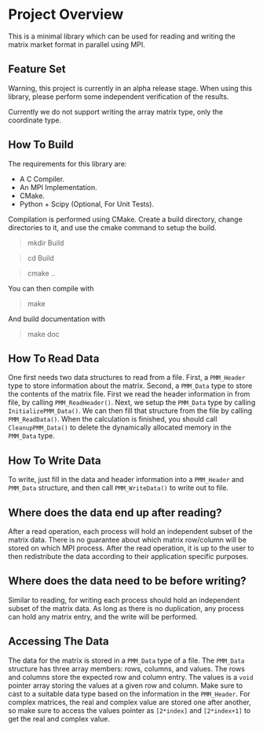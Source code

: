 # Project Overview

This is a minimal library which can be used for reading and writing the matrix
market format in parallel using MPI.

## Feature Set

Warning, this project is currently in an alpha release stage. When using this
library, please perform some independent verification of the results.

Currently we do not support writing the array matrix type, only the coordinate
type. 

## How To Build

The requirements for this library are:

* A C Compiler.
* An MPI Implementation.
* CMake.
* Python + Scipy (Optional, For Unit Tests).

Compilation is performed using CMake. Create a build directory, change
directories to it, and use the cmake command to setup the build.

> mkdir Build

> cd Build

> cmake ..

You can then compile with

> make

And build documentation with

> make doc

## How To Read Data

One first needs two data structures to read from a file. First, a `PMM_Header`
type to store information about the matrix. Second, a `PMM_Data` type to
store the contents of the matrix file. First we read the header information
in from file, by calling `PMM_ReadHeader()`. Next, we setup the `PMM_Data`
type by calling `InitializePMM_Data()`. We can then fill that structure from
the file by calling `PMM_ReadData()`. When the calculation is finished, you
should call `CleanupPMM_Data()` to delete the dynamically allocated memory in
the `PMM_Data` type.

## How To Write Data

To write, just fill in the data and header information into a `PMM_Header`
and `PMM_Data` structure, and then call `PMM_WriteData()` to write out to file.

## Where does the data end up after reading?
After a read operation, each process will hold an independent subset of
the matrix data. There is no guarantee about which matrix row/column will
be stored on which MPI process. After the read operation, it is up to the
user to then redistribute the data according to their application specific
purposes.

## Where does the data need to be before writing?
Similar to reading, for writing each process should hold an independent
subset of the matrix data. As long as there is no duplication, any
process can hold any matrix entry, and the write will be performed.

## Accessing The Data

The data for the matrix is stored in a `PMM_Data` type of a file. The `PMM_Data`
structure has three array members: rows, columns, and values. The rows and
columns store the expected row and column entry. The values is a `void` pointer
array storing the values at a given row and column. Make sure to cast to
a suitable data type based on the information in the `PMM_Header`. For complex
matrices, the real and complex value are stored one after another, so make sure
to access the values pointer as `[2*index]` and `[2*index+1]` to get the real
and complex value.
